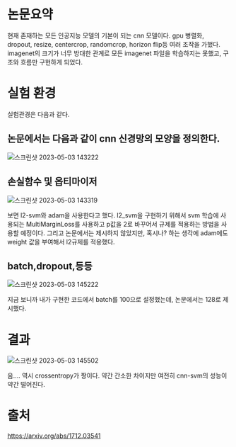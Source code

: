 # 논문요약
현재 존재하는 모든 인공지능 모델의 기본이 되는 cnn 모델이다. gpu 병렬화, dropout, resize, centercrop, randomcrop, horizon flip등 여러 조작을 가했다. imagenet의 크기가 너무 방대한 관계로 모든 imagenet 파일을 학습하지는 못했고, 구조와 흐름만 구현하게 되었다.
# 실험 환경

실험관경은 다음과 같다.
## 논문에서는 다음과 같이 cnn 신경망의 모양을 정의한다. 

![스크린샷 2023-05-03 143222](https://user-images.githubusercontent.com/95357946/235840703-7ea55215-2de0-4377-8f50-32885c188921.png)

## 손실함수 및 옵티마이저
![스크린샷 2023-05-03 143319](https://user-images.githubusercontent.com/95357946/235840851-f834b094-796a-47ca-866d-1920e9118d54.png)

보면 l2-svm와 adam을 사용한다고 했다. l2_svm을 구현하기 위해서 svm 학습에 사용되는 MultiMarginLoss를 사용하고 p값을 2로 바꾸어서 규제를 적용하는 방법을 사용할 예정이다.
그리고 논문에서는 제시하지 않았지만, 혹시나? 하는 생각에 adam에도 weight 값을 부여해서 l2규제를 적용했다.

## batch,dropout,등등
![스크린샷 2023-05-03 145222](https://user-images.githubusercontent.com/95357946/235841149-8c017b85-30dd-4ede-b160-dc5232a65108.png)

지금 보니까 내가 구현한 코드에서 batch를 100으로 설정했는데, 논문에서는 128로 제시했다. 


# 결과
![스크린샷 2023-05-03 145502](https://user-images.githubusercontent.com/95357946/235841415-79a55d76-226d-454a-9492-b550e3e09bd7.png)

음.... 역시 crossentropy가 짱이다. 약간 간소한 차이지만 여전히 cnn-svm의 성능이 약간 떨어진다.

# 출처
https://arxiv.org/abs/1712.03541
